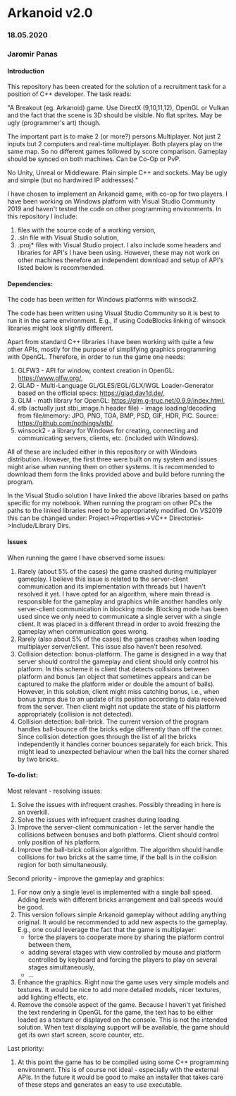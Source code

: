 # Arkanoid v2.0
### 18.05.2020
### Jaromir Panas

#### Introduction

This repository has been created for the solution of a recruitment task for
a position of C++ developer. The task reads:

"A Breakout (eg. Arkanoid) game. Use DirectX (9,10,11,12), OpenGL or Vulkan
and the fact that the scene is 3D should be visible. No flat sprites. May be
ugly (programmer's art) though.

The important part is to make 2 (or more?) persons Multiplayer. Not just 2
inputs but 2 computers and real-time multiplayer. Both players play on the
same map. So no different games followed by score comparison. Gameplay should
be synced on both machines. Can be Co-Op or PvP.

No Unity, Unreal or Middleware. Plain simple C++ and sockets. May be ugly
and simple (but no hardwired IP addresses)."

I have chosen to implement an Arkanoid game, with co-op for two players.
I have been working on Windows platform with Visual Studio Community 2019
and haven't tested the code on other programming environments. In this
repository I include:
1) files with the source code of a working version,
2) .sln file with Visual Studio solution,
3) .proj\* files with Visual Studio project.
I also include some headers and libraries for API's I have been using.
However, these may not work on other machines therefore an independent
download and setup of API's listed below is recommended.

#### Dependencies:

The code has been written for Windows platforms with winsock2.

The code has been written using Visual Studio Community so it is best to
run it in the same environment. E.g., if using CodeBlocks linking of winsock
libraries might look slightly different.

Apart from standard C++ libraries I have been working with quite a few other
APIs, mostly for the purpose of simplifying graphics programming with OpenGL.
Therefore, in order to run the game one needs:
1. GLFW3 - API for window, context creation in OpenGL: https://www.glfw.org/,
2. GLAD - Multi-Language GL/GLES/EGL/GLX/WGL Loader-Generator based on
the official specs: https://glad.dav1d.de/,
3. GLM - math library for OpenGL: https://glm.g-truc.net/0.9.9/index.html,
4. stb (actually just stbi_image.h header file) - image loading/decoding
from file/memory: JPG, PNG, TGA, BMP, PSD, GIF, HDR, PIC. Source:
https://github.com/nothings/stb/,
5. winsock2 - a library for Windows for creating, connecting and communicating
servers, clients, etc. (included with Windows).

All of these are included either in this repository or with Windows
distribution. However, the first three were built on my system and issues might
arise when running them on other systems. It is recommended to download them
form the links provided above and build before running the program.

In the Visual Studio solution I have linked the above libraries based on paths
specific for my notebook. When running the program on other PCs the paths to
the linked libraries need to be appropriately modified. On VS2019 this can
be changed under: Project->Properties->VC++ Directories->Include/Library Dirs.

#### Issues

When running the game I have observed some issues:
1. Rarely (about 5% of the cases) the game crashed during multiplayer gameplay.
I believe this issue is related to the server-client communication and its
implementation with threads but I haven't resolved it yet. I have opted for an
algorithm, where main thread is responsible for the gameplay and graphics while
another handles only server-client communication in blocking mode.
Blocking mode has been used since we only need to communicate a single server
with a single client. It was placed in a different thread in order to avoid
freezing the gameplay when communication goes wrong.
2. Rarely (also about 5% of the cases) the games crashes when loading
multiplayer server/client. This issue also haven't been resolved.
3. Collision detection: bonus-platform. The game is designed in a way that
server should control the gameplay and client should only control his platform.
In this scheme it is client that detects collisions between platform and bonus
(an object that sometimes appears and can be captured to make the platform
wider or double the amount of balls). However, in this solution, client might
miss catching bonus, i.e., when bonus jumps due to an update of its position
according to data received from the server. Then client might not update
the state of his platform appropriately (collision is not detected).
4. Collision detection: ball-brick. The current version of the program
handles ball-bounce off the bricks edge differently than off the corner.
Since collision detection goes through the list of all the bricks
independently it handles corner bounces separately for each brick. This might
lead to unexpected behaviour when the ball hits the corner shared by two bricks.


#### To-do list:

Most relevant - resolving issues:
1. Solve the issues with infrequent crashes. Possibly threading in here is
an overkill.
2. Solve the issues with infrequent crashes during loading.
3. Improve the server-client communication - let the server handle
the collisions between bonuses and both platforms. Client should control
only position of his platform.
4. Improve the ball-brick collision algorithm. The algorithm should handle 
collisions for two bricks at the same time, if the ball is in the collision
region for both simultaneously.

Second priority - improve the gameplay and graphics:
1. For now only a single level is implemented with a single ball speed. Adding
levels with different bricks arrangement and ball speeds would be good.
2. This version follows simple Arkanoid gameplay without adding 
anything
original.
 It would be recommended to add new aspects to the gameplay. E.g., one
could leverage the fact that the game is multiplayer:
	- force the players to cooperate more by sharing the platform control
	between them,
	- adding several stages with view controlled by mouse and platform
	controlled	by keyboard and forcing the players to play on several stages
	simultaneously,
	- ...
3. Enhance the graphics. Right now the game uses very simple models and
textures. It would be nice to add more detailed models, nicer textures, add
lighting effects, etc.
4. Remove the console aspect of the game. Because I haven't yet finished the 
text rendering in OpenGL for the game, the text has to be either loaded as a
texture or displayed on the console. This is not the intended solution. When
text displaying support will be available, the game should get its own start
screen, score counter, etc.

Last priority:
1. At this point the game has to be compiled using some C++ programming
environment. This is of course not ideal - especially with the external APIs.
In the future it would be good to make an installer that takes care of these
steps and generates an easy to use executable.